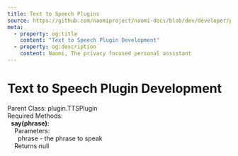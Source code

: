 ```yaml
---
title: Text to Speech Plugins
source: https://github.com/naomiproject/naomi-docs/blob/dev/developer/plugins/tti_plugin.md
meta:
  - property: og:title
    content: "Text to Speech Plugin Development"
  - property: og:description
    content: Naomi, The privacy focused personal assistant
---
```


# Text to Speech Plugin Development

Parent Class: plugin.TTSPlugin<br />
Required Methods:<br />
&nbsp;&nbsp;**say(phrase):**<br />
&nbsp;&nbsp;&nbsp;&nbsp;Parameters:<br />
&nbsp;&nbsp;&nbsp;&nbsp;&nbsp;&nbsp;phrase - the phrase to speak<br />
&nbsp;&nbsp;&nbsp;&nbsp;Returns null<br />

<DocPreviousVersions/>
<EditPageLink/>
